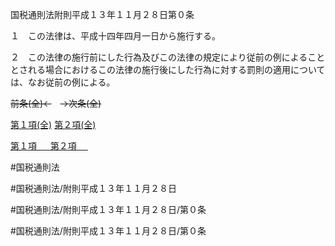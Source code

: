 国税通則法附則平成１３年１１月２８日第０条

１　この法律は、平成十四年四月一日から施行する。

２　この法律の施行前にした行為及びこの法律の規定により従前の例によることとされる場合におけるこの法律の施行後にした行為に対する罰則の適用については、なお従前の例による。

~~前条(全)←~~　~~→次条(全)~~

[第１項(全)](国税通則法＿＿＿＿附則平成１３年１１月２８日第０条第１項_.md)  [第２項(全)](国税通則法＿＿＿＿附則平成１３年１１月２８日第０条第２項_.md)  

[第１項 　 ](国税通則法＿＿＿＿附則平成１３年１１月２８日第０条第１項.md)  [第２項 　 ](国税通則法＿＿＿＿附則平成１３年１１月２８日第０条第２項.md)  

#国税通則法

#国税通則法/附則平成１３年１１月２８日

#国税通則法/附則平成１３年１１月２８日/第０条

#国税通則法/附則平成１３年１１月２８日/第０条

